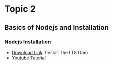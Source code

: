 # Topic 2

## Basics of Nodejs and Installation

### Nodejs Installation

- [Download Link](https://nodejs.org/en/download/): (Install The LTS One)
- [Youtube Tutorial](https://www.youtube.com/watch?v=JINE4D0Syqw)
